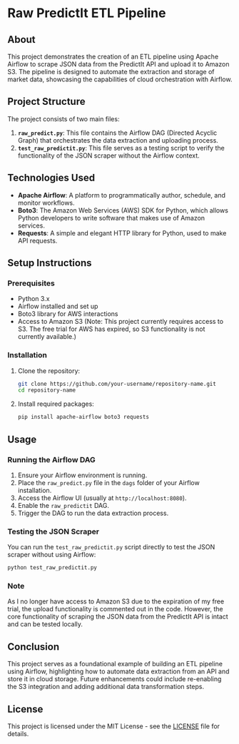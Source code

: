 # Raw PredictIt ETL Pipeline

## About

This project demonstrates the creation of an ETL pipeline using Apache Airflow to scrape JSON data from the PredictIt API and upload it to Amazon S3. The pipeline is designed to automate the extraction and storage of market data, showcasing the capabilities of cloud orchestration with Airflow.

## Project Structure

The project consists of two main files:

1. **`raw_predict.py`**: This file contains the Airflow DAG (Directed Acyclic Graph) that orchestrates the data extraction and uploading process.
2. **`test_raw_predictit.py`**: This file serves as a testing script to verify the functionality of the JSON scraper without the Airflow context.

## Technologies Used

- **Apache Airflow**: A platform to programmatically author, schedule, and monitor workflows.
- **Boto3**: The Amazon Web Services (AWS) SDK for Python, which allows Python developers to write software that makes use of Amazon services.
- **Requests**: A simple and elegant HTTP library for Python, used to make API requests.

## Setup Instructions

### Prerequisites

- Python 3.x
- Airflow installed and set up
- Boto3 library for AWS interactions
- Access to Amazon S3 (Note: This project currently requires access to S3. The free trial for AWS has expired, so S3 functionality is not currently available.)

### Installation

1. Clone the repository:
   ```bash
   git clone https://github.com/your-username/repository-name.git
   cd repository-name
   ```

2. Install required packages:
   ```bash
   pip install apache-airflow boto3 requests
   ```

## Usage

### Running the Airflow DAG

1. Ensure your Airflow environment is running.
2. Place the `raw_predict.py` file in the `dags` folder of your Airflow installation.
3. Access the Airflow UI (usually at `http://localhost:8080`).
4. Enable the `raw_predictit` DAG.
5. Trigger the DAG to run the data extraction process.

### Testing the JSON Scraper

You can run the `test_raw_predictit.py` script directly to test the JSON scraper without using Airflow:

```bash
python test_raw_predictit.py
```

### Note

As I no longer have access to Amazon S3 due to the expiration of my free trial, the upload functionality is commented out in the code. However, the core functionality of scraping the JSON data from the PredictIt API is intact and can be tested locally.

## Conclusion

This project serves as a foundational example of building an ETL pipeline using Airflow, highlighting how to automate data extraction from an API and store it in cloud storage. Future enhancements could include re-enabling the S3 integration and adding additional data transformation steps.

## License

This project is licensed under the MIT License - see the [LICENSE](LICENSE) file for details.
```
